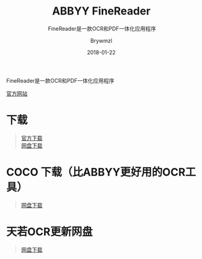 ﻿---
layout:     post
title:      ABBYY FineReader
subtitle:  FineReader是一款OCR和PDF一体化应用程序
date:       2018-01-22
author:     Brywmzl
header-img: img/ABBYY FineReader/bg.png
catalog: true
tags: [OCR]

---
FineReader是一款OCR和PDF一体化应用程序

<!--more-->

[官方网站](http://www.abbyy.cn/finereader/)  

# 下载
> [官方下载](http://www.abbyy.cn/download/finereader/)  
> [网盘下载](https://pan.baidu.com/s/1i-TgT7EIxilC7MyATVJj5A)  

# COCO 下载（比ABBYY更好用的OCR工具）
> [网盘下载](https://pan.baidu.com/s/1c3wydXI)  

# 天若OCR更新网盘
> [网盘下载](https://pan.baidu.com/s/1P2xb9kBwX1gj8j2_APivZw)